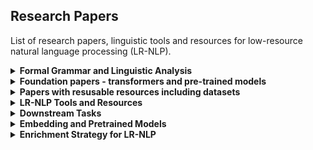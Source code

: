 ## Research Papers
List of research papers, linguistic tools and resources for low-resource natural language processing (LR-NLP).
<details>
<summary><b>Formal Grammar and Linguistic Analysis</b></summary>

| Title | Authors | Year | Link |
|-------|---------|------|------|
| [Attention Is All You Need](https://arxiv.org/abs/1706.03762) | Vaswani et al. | 2017 | [PDF](https://arxiv.org/pdf/1706.03762.pdf) |
| [BERT: Pre-training of Deep Bidirectional Transformers](https://arxiv.org/abs/1810.04805) | Devlin et al. | 2018 | [PDF](https://arxiv.org/pdf/1810.04805.pdf) |

</details>

<details>
<summary><b>Foundation papers - transformers and pre-trained models</b></summary>

| Title | Authors | Year | Link |
|-------|---------|------|------|
| [Attention Is All You Need](https://arxiv.org/abs/1706.03762) | Vaswani et al. | 2017 | [PDF](https://arxiv.org/pdf/1706.03762.pdf) |
| [BERT: Pre-training of Deep Bidirectional Transformers](https://arxiv.org/abs/1810.04805) | Devlin et al. | 2018 | [PDF](https://arxiv.org/pdf/1810.04805.pdf) |

</details>


<details>
<summary><b>Papers with resusable resources including datasets</b></summary>

| Title | Authors | Year | Link |
|-------|---------|------|------|
| [Attention Is All You Need](https://arxiv.org/abs/1706.03762) | Vaswani et al. | 2017 | [PDF](https://arxiv.org/pdf/1706.03762.pdf) |
| [BERT: Pre-training of Deep Bidirectional Transformers](https://arxiv.org/abs/1810.04805) | Devlin et al. | 2018 | [PDF](https://arxiv.org/pdf/1810.04805.pdf) |

</details>


<details>
<summary><b>LR-NLP Tools and Resources</b></summary>

| Title | Authors | Year | Link |
|-------|---------|------|------|
| [Attention Is All You Need](https://arxiv.org/abs/1706.03762) | Vaswani et al. | 2017 | [PDF](https://arxiv.org/pdf/1706.03762.pdf) |
| [BERT: Pre-training of Deep Bidirectional Transformers](https://arxiv.org/abs/1810.04805) | Devlin et al. | 2018 | [PDF](https://arxiv.org/pdf/1810.04805.pdf) |

</details>


<details>
<summary><b>Downstream Tasks</b></summary>

| Title | Authors | Year | Link |
|-------|---------|------|------|
| [Deep Learning for Sentiment Analysis](https://arxiv.org/abs/1408.5882) | Kim, | 2014 | [PDF](https://arxiv.org/abs/1408.5882) |
| [Sentiment analysis for Hausa: Classifying students’ comments](https://aclanthology.org/2022.sigul-1.13.pdf) | Rakhmanov and Schlippe, | 2022 | [PDF](https://aclanthology.org/2022.sigul-1.13.pdf) |
|[Lexicon dataset for the Hausa language](https://www.sciencedirect.com/science/article/pii/S2352340924000969)| Mohammed and Prasad | 2024 | [PDF](https://www.sciencedirect.com/science/article/pii/S2352340924000969)|
</details>



<details>
<summary><b>Embedding and Pretrained Models</b></summary>

| Title | Authors | Year | Link |
|-------|---------|------|------|
| [Attention Is All You Need](https://arxiv.org/abs/1706.03762) | Vaswani et al. | 2017 | [PDF](https://arxiv.org/pdf/1706.03762.pdf) |
| [BERT: Pre-training of Deep Bidirectional Transformers](https://arxiv.org/abs/1810.04805) | Devlin et al. | 2018 | [PDF](https://arxiv.org/pdf/1810.04805.pdf) |

</details>

<details>
<summary><b>Enrichment Strategy for LR-NLP</b></summary>

| Title | Authors | Year | Link |
|-------|---------|------|------|
| [Attention Is All You Need](https://arxiv.org/abs/1706.03762) | Vaswani et al. | 2017 | [PDF](https://arxiv.org/pdf/1706.03762.pdf) |
| [BERT: Pre-training of Deep Bidirectional Transformers](https://arxiv.org/abs/1810.04805) | Devlin et al. | 2018 | [PDF](https://arxiv.org/pdf/1810.04805.pdf) |

</details>


